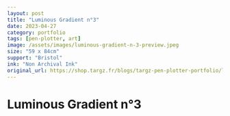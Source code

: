 ```yaml
---
layout: post
title: "Luminous Gradient n°3"
date: 2023-04-27
category: portfolio
tags: [pen-plotter, art]
image: /assets/images/luminous-gradient-n-3-preview.jpeg
size: "59 x 84cm"
support: "Bristol"
ink: "Non Archival Ink"
original_url: https://shop.targz.fr/blogs/targz-pen-plotter-portfolio/luminous-gradient-n-3
---
```


# Luminous Gradient n°3

